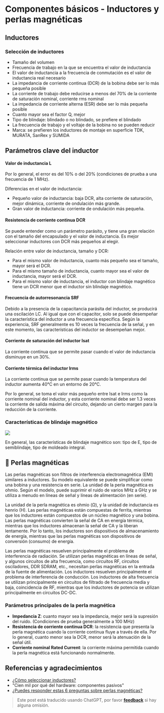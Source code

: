# Componentes básicos - Inductores y perlas magnéticas

## Inductores

### Selección de inductores

- Tamaño del volumen
- Frecuencia de trabajo en la que se encuentra el valor de inductancia
- El valor de inductancia a la frecuencia de conmutación es el valor de inductancia real necesario
- La impedancia de corriente continua (DCR) de la bobina debe ser lo más pequeña posible
- La corriente de trabajo debe reducirse a menos del 70% de la corriente de saturación nominal, corriente rms nominal
- La impedancia de corriente alterna (ESR) debe ser lo más pequeña posible
- Cuanto mayor sea el factor Q, mejor
- Tipo de blindaje: blindado o no blindado, se prefiere el blindado
- La frecuencia de trabajo y el voltaje de la bobina no se pueden reducir
- Marca: se prefieren los inductores de montaje en superficie TDK, MURATA, SanRex y SUMIDA

## Parámetros clave del inductor

#### Valor de inductancia L

Por lo general, el error es del 10% o del 20% (condiciones de prueba a una frecuencia de 1 MHz).

Diferencias en el valor de inductancia:

- Pequeño valor de inductancia: baja DCR, alta corriente de saturación, mejor dinámica, corriente de ondulación más grande.
- Gran valor de inductancia: corriente de ondulación más pequeña.

#### Resistencia de corriente continua DCR

Se puede entender como un parámetro parásito, y tiene una gran relación con el tamaño del encapsulado y el valor de inductancia. Es mejor seleccionar inductores con DCR más pequeños al elegir.

Relación entre valor de inductancia, tamaño y DCR:

- Para el mismo valor de inductancia, cuanto más pequeño sea el tamaño, mayor será el DCR.
- Para el mismo tamaño de inductancia, cuanto mayor sea el valor de inductancia, mayor será el DCR.
- Para el mismo valor de inductancia, el inductor con blindaje magnético tiene un DCR menor que el inductor sin blindaje magnético.

#### Frecuencia de autorresonancia SRF

Debido a la presencia de la capacitancia parásita del inductor, se producirá una oscilación LC. Al igual que con el capacitor, solo se puede desempeñar la característica del inductor a una frecuencia específica. Según la experiencia, SRF generalmente es 10 veces la frecuencia de la señal, y en este momento, las características del inductor se desempeñan mejor.

#### Corriente de saturación del inductor Isat

La corriente continua que se permite pasar cuando el valor de inductancia disminuye en un 30%.

#### Corriente térmica del inductor Irms

La corriente continua que se permite pasar cuando la temperatura del inductor aumenta 40°C en un entorno de 20°C.

Por lo general, se toma el valor más pequeño entre Isat e Irms como la corriente nominal del inductor, y esta corriente nominal debe ser 1.3 veces la corriente de salida máxima del circuito, dejando un cierto margen para la reducción de la corriente.

### Características de blindaje magnético

![](https://wiki-media-1253965369.cos.ap-guangzhou.myqcloud.com/img/20210723134135.png)

En general, las características de blindaje magnético son: tipo de E, tipo de semiblindaje, tipo de moldeado integral.

## 🚧 Perlas magnéticas

Las perlas magnéticas son filtros de interferencia electromagnética (EMI) similares a inductores. Su modelo equivalente se puede simplificar como una bobina y una resistencia en serie. La unidad de la perla magnética es ohmio. Según el modelo, puede suprimir el ruido de varios MHz a GHz y se utiliza a menudo en líneas de señal y líneas de alimentación (en serie).

La unidad de la perla magnética es ohmio (Ω), y la unidad de inductancia es henrio (H). Las perlas magnéticas están compuestas de ferrita, mientras que los inductores están compuestos de un núcleo magnético y una bobina. Las perlas magnéticas convierten la señal de CA en energía térmica, mientras que los inductores almacenan la señal de CA y la liberan lentamente. Por lo tanto, los inductores son dispositivos de almacenamiento de energía, mientras que las perlas magnéticas son dispositivos de conversión (consumo) de energía.

Las perlas magnéticas resuelven principalmente el problema de interferencia de radiación. Se utilizan perlas magnéticas en líneas de señal, y algunos circuitos de alta frecuencia, como circuitos RF, circuitos osciladores, DDR SDRAM, etc., necesitan perlas magnéticas en la entrada de la fuente de alimentación. Los inductores resuelven principalmente el problema de interferencia de conducción. Los inductores de alta frecuencia se utilizan principalmente en circuitos de filtrado de frecuencia media y baja, coincidencia de RF, mientras que los inductores de potencia se utilizan principalmente en circuitos DC-DC.

### Parámetros principales de la perla magnética

- **Impedancia Z**: cuanto mayor sea la impedancia, mejor será la supresión del ruido. (Condiciones de prueba generalmente a 100 MHz)
- **Resistencia de corriente continua DCR**: la resistencia que presenta la perla magnética cuando la corriente continua fluye a través de ella. Por lo general, cuanto menor sea la DCR, menor será la atenuación de la señal útil.
- **Corriente nominal Rated Current**: la corriente máxima permitida cuando la perla magnética está funcionando normalmente.

## Referencias y agradecimientos

- [¿Cómo seleccionar inductores?](https://mp.weixin.qq.com/s/d0rs7d7HB1IaxVe6KhHV2g)
- "Cien mil por qué del hardware: componentes pasivos"
- [¿Puedes responder estas 6 preguntas sobre perlas magnéticas?](https://mp.weixin.qq.com/s/3b5ImnLcfIQbvO-lG-h7PQ)

> Este post está traducido usando ChatGPT, por favor [**feedback**](https://github.com/linyuxuanlin/Wiki_MkDocs/issues/new) si hay alguna omisión.